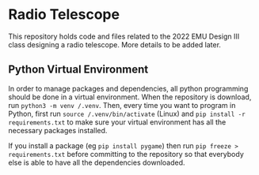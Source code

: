 # Radio Telescope

This repository holds code and files related to the 2022 EMU Design III class designing a radio telescope. More details to be added later.

## Python Virtual Environment
In order to manage packages and dependencies, all python programming should be done in a virtual environment. When the repository is download, run `python3 -m venv /.venv`. Then, every time you want to program in Python, first run `source /.venv/bin/activate` (Linux) and `pip install -r requirements.txt` to make sure your virtual environment has all the necessary packages installed.

If you install a package (eg `pip install pygame`) then run `pip freeze > requirements.txt` before committing to the repository so that everybody else is able to have all the dependencies downloaded.
